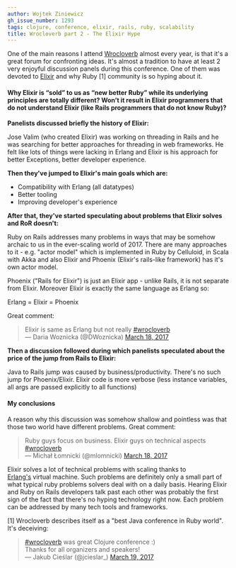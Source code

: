 ```yaml
---
author: Wojtek Ziniewicz
gh_issue_number: 1293
tags: clojure, conference, elixir, rails, ruby, scalability
title: Wrocloverb part 2 - The Elixir Hype
---
```


One of the main reasons I attend [Wrocloverb](http://blog.endpoint.com/search/label/wrocloverb) almost every year, is that it's a great forum for confronting ideas. It's almost a tradition to have at least 2 very enjoyful discussion panels during this conference. One of them was devoted to [Elixir](http://elixir-lang.org/) and why Ruby [1] community is so hyping about it.

#### Why Elixir is “sold” to us as “new better Ruby” while its underlying principles are totally different? Won’t it result in Elixir programmers that do not understand Elixir (like Rails programmers that do not know Ruby)?

 **Panelists discussed briefly the history of Elixir:**

Jose Valim (who created Elixir) was working on threading in Rails and he was searching for better approaches for threading in web frameworks. He felt like lots of things were lacking in Erlang and Elixir is his approach for better Exceptions, better developer experience.

**Then they've jumped to Elixir's main goals which are:**

- Compatibility with Erlang (all datatypes)
- Better tooling
- Improving developer's experience

**After that, they've started speculating about problems that Elixir solves and RoR doesn't:**

Ruby on Rails addresses many problems in ways that may be somehow archaic to us in the ever-scaling world of 2017. There are many approaches to it - e.g. "actor model" which is implemented in Ruby by Celluloid, in Scala with Akka and also Elixir and Phoenix (Elixir's rails-like framework) has it's own actor model.

Phoenix ("Rails for Elixir") is just an Elixir app - unlike Rails, it is not separate from Elixir. Moreover Elixir is exactly the same language as Erlang so:

Erlang = Elixir = Phoenix

Great comment:

<blockquote class="twitter-tweet" data-lang="en">
<div dir="ltr" lang="en">
Elixir is same as Erlang but not really <a href="https://twitter.com/hashtag/wrocloverb?src=hash">#wrocloverb</a></div>
&#8212; Daria Woznicka (@DWoznicka) <a href="https://twitter.com/DWoznicka/status/843102967339384832">March 18, 2017</a></blockquote>

**Then a discussion followed during which panelists speculated about the price of the jump from Rails to Elixir:**

 Java to Rails jump was caused by business/productivity. There's no such jump for Phoenix/Elixir. Elixir code is more verbose (less instance variables, all args are passed explicitly to all functions)

#### My conclusions

A reason why this discussion was somehow shallow and pointless was that those two world have different problems. Great comment:

<blockquote class="twitter-tweet" data-lang="en">
<div dir="ltr" lang="en">
Ruby guys focus on business. Elixir guys on technical aspects <a href="https://twitter.com/hashtag/wrocloverb?src=hash">#wrocloverb</a></div>
&#8212; Michał Łomnicki (@mlomnicki) <a href="https://twitter.com/mlomnicki/status/843106473358049280">March 18, 2017</a></blockquote>

Elixir solves a lot of technical problems with scaling thanks to [Erlang's](https://www.erlang.org/) virtual machine. Such problems are definitely only a small part of what typical ruby problems solvers deal with on a daily basis. Hearing Elixir and Ruby on Rails developers talk past each other was probably the first sign of the fact that there's no hyping technology right now. Each problem can be addressed by many tech tools and frameworks.

[1] Wrocloverb describes itself as a "best Java conference in Ruby world". It's deceiving:

<blockquote class="twitter-tweet" data-lang="en">
<div dir="ltr" lang="en">
<a href="https://twitter.com/hashtag/wrocloverb?src=hash">#wrocloverb</a> was great Clojure conference :)<br />
Thanks for all organizers and speakers!</div>
&#8212; Jakub Cieślar (@jcieslar_) <a href="https://twitter.com/jcieslar_/status/843596752926269443">March 19, 2017</a></blockquote>

<script async="" charset="utf-8" src="//platform.twitter.com/widgets.js"></script>

